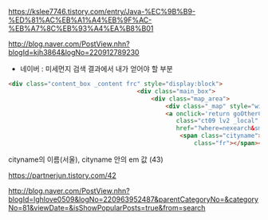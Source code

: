 <https://kslee7746.tistory.com/entry/Java-%EC%9B%B9-%ED%81%AC%EB%A1%A4%EB%9F%AC-%EB%A7%8C%EB%93%A4%EA%B8%B01>







http://blog.naver.com/PostView.nhn?blogId=kjh3864&logNo=220912789230





- 네이버 : 미세먼지 검색 결과에서 내가 얻어야 할 부분

```html
<div class="content_box _content frc" style="display:block">
                                    <div class="main_box">
                                        <div class="map_area">
                                            <div class="_map" style="width:294px;height:344px"></div>
                                            <a onclick='return goOtherCR(this,&quot;a=nco_x7t*1&r=1&i=&quot;+urlencode(&quot;88157038_0000002BA5F8&quot;)+&quot;&u=&quot;+urlencode(this.href));'
                                               class="ct09 lv2 _local" data-local-name="서울" data-fill-color="#bff1ce"
                                               href="?where=nexearch&sm=tab_etc&mra=blQ3&query=%EC%84%9C%EC%9A%B8%20%EB%AF%B8%EC%84%B8%EB%A8%BC%EC%A7%80">
                                                <span class="cityname">서울</span> <span class="value"> <span
                                                    class="fr"></span><em>43</em><span class="ba"></span> </span> </a>
```

cityname의 이름(서울),  cityname 안의 em 값 (43)





<https://partnerjun.tistory.com/42>

<http://blog.naver.com/PostView.nhn?blogId=lghlove0509&logNo=220963952487&parentCategoryNo=&categoryNo=81&viewDate=&isShowPopularPosts=true&from=search>